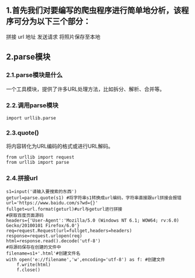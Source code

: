 ## 1.首先我们对要编写的爬虫程序进行简单地分析，该程序可分为以下三个部分：

拼接 url 地址
发送请求
将照片保存至本地

## 2.parse模块

### 2.1.parse模块是什么

一个工具模块，提供了许多URL处理方法，比如拆分、解析、合并等。

### 2.2.调用parse模块

```
import urllib.parse
```

### 2.3.quote()

将内容转化为URL编码的格式或进行URL解码。

```
from urllib import request
from urllib import parse
```

### 2.4.拼接url

```
s1=input('请输入要搜索的东西')
geturl=parse.quote(s1) #将字符串s1转换成url编码，字符串直接跟url拼接会报错
url='https://www.baidu.com/s?wd={}'
fullget=url.format(geturl)#url与geturl进行拼接
#获取百度页面源码
headers={'User-Agent':'Mozilla/5.0 (Windows NT 6.1; WOW64; rv:6.0) Gecko/20100101 Firefox/6.0'}
req=request.Request(url=fullget,headers=headers)
response=request.urlopen(req)
html=response.read().decode('utf-8')
#将源码保存在创建的文件中
filename=s1+'.html'#创建文件名
with open('e://filename','w',encoding='utf-8') as f: #创建文件
    f.write(html)
    f.close()
```